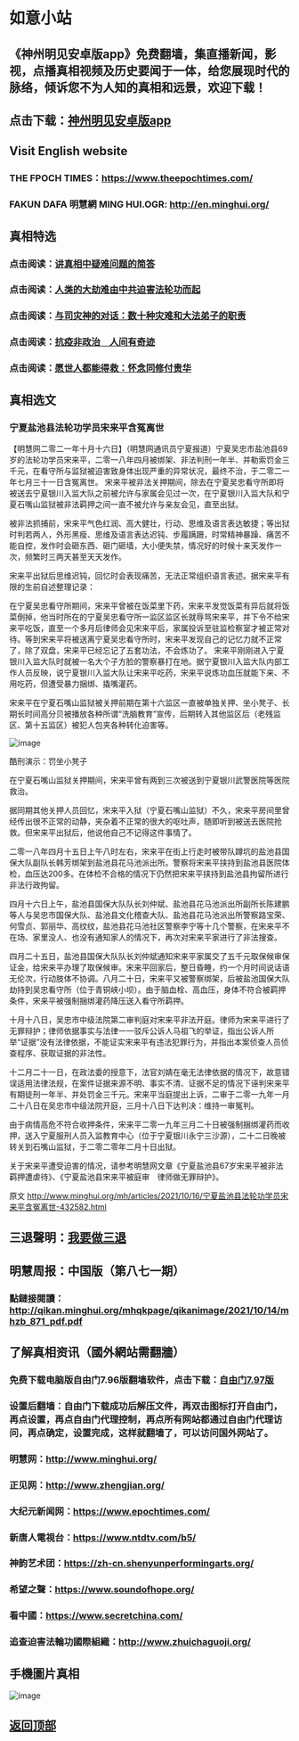 # 如意小站

## 《神州明见安卓版app》免费翻墙，集直播新闻，影视，点播真相视频及历史要闻于一体，给您展现时代的脉络，倾诉您不为人知的真相和远景，欢迎下载！

## 点击下载：[神州明见安卓版app](https://github.com/pinhe91/tuiguang/files/7240768/_5.1.zip)

## Visit English website

### THE FPOCH TIMES：https://www.theepochtimes.com/

### FAKUN DAFA 明慧網 MING HUI.OGR: http://en.minghui.org/

## 真相特选

### 点击阅读：[讲真相中疑难问题的简答](https://github.com/pinhe91/jcxw3/tree/main)

### 点击阅读：[人类的大劫难由中共迫害法轮功而起](https://github.com/pinhe91/jcxw4/tree/main) 

### 点击阅读：[与司灾神的对话：数十种灾难和大法弟子的职责](https://github.com/pinhe91/jcxw1/tree/main) 

### 点击阅读：[抗疫非政治　人间有奇迹](https://github.com/pinhe91/jcxw2/tree/main) 

### 点击阅读：[愿世人都能得救：怀念同修付贵华](https://github.com/pinhe91/jcxw5/tree/main)

## 真相选文

### 宁夏盐池县法轮功学员宋来平含冤离世

【明慧网二零二一年十月十六日】（明慧网通讯员宁夏报道）宁夏吴忠市盐池县69岁的法轮功学员宋来平，二零一八年四月被绑架、非法判刑一年半、并勒索罚金三千元，在看守所与监狱被迫害致身体出现严重的异常状况，最终不治，于二零二一年七月三十一日含冤离世。
宋来平被非法关押期间，除去在宁夏吴忠看守所即将被送去宁夏银川入监大队之前被允许与家属会见过一次，在宁夏银川入监大队和宁夏石嘴山监狱被非法羁押之间一直不被允许与亲友会见，直至出狱。

被非法抓捕前，宋来平气色红润、高大健壮，行动、思维及语言表达敏捷；等出狱时判若两人，外形黑瘦、思维及语言表达迟钝、步履蹒跚，时常精神暴躁、痛苦不能自控，发作时会砸东西、砸门砸墙，大小便失禁，情况好的时候十来天发作一次，频繁时三两天甚至天天发作。

宋来平出狱后思维迟钝，回忆时会表现痛苦，无法正常组织语言表述。据宋来平有限的生前自述整理记录：

在宁夏吴忠看守所期间，宋来平曾被在饭菜里下药，宋来平发觉饭菜有异后就将饭菜倒掉，他当时所在的宁夏吴忠看守所一监区监区长就辱骂宋来平，并下令不给宋来平吃饭，直至一个多月后律师会见宋来平后，家属投诉至驻监检察室才被正常对待。等到宋来平将被送离宁夏吴忠看守所时，宋来平发现自己的记忆力就不正常了，除了双盘，宋来平已经忘记了五套功法，不会炼功了。
宋来平刚刚进入宁夏银川入监大队时就被一名大个子方脸的警察暴打在地。据宁夏银川入监大队内部工作人员反映，说宁夏银川入监大队让宋来平吃药，宋来平说炼功血压就能下来、不用吃药，但遭受暴力捆绑、撬嘴灌药。

宋来平在宁夏石嘴山监狱被关押前期在第十六监区一直被单独关押、坐小凳子、长期长时间高分贝被播放各种所谓“洗脑教育”宣传，后期转入其他监区后（老残监区、第十五监区）被犯人包夹各种转化迫害等。

![image](https://user-images.githubusercontent.com/79625284/137581823-27996c91-204f-4152-8d90-8568070a11a5.png)

酷刑演示：罚坐小凳子

在宁夏石嘴山监狱关押期间，宋来平曾有两到三次被送到宁夏银川武警医院等医院救治。

据同期其他关押人员回忆，宋来平入狱（宁夏石嘴山监狱）不久，宋来平房间里曾经传出很不正常的动静，夹杂着不正常的很大的呕吐声，随即听到被送去医院抢救。但宋来平出狱后，他说他自己不记得这件事情了。

二零一八年四月十五日上午八时左右，宋来平在街上行走时被带队蹲坑的盐池县国保大队副队长韩芳绑架到盐池县花马池派出所。警察将宋来平挟持到盐池县医院体检，血压达200多。在体检不合格的情况下仍然把宋来平挟持到盐池县拘留所进行非法行政拘留。

四月十六日上午，盐池县国保大队队长刘仲斌、盐池县花马池派出所副所长陈建鹏等人与吴忠市国保大队、盐池县文化稽查大队、盐池县花马池派出所警察路宝荣、何雪贞、郭丽华、高纹纹，盐池县花马池社区警察李宁等十几个警察，在宋来平不在场、家里没人、也没有通知家人的情况下，再次对宋来平家进行了非法搜查。

四月二十五日，盐池县国保大队队长刘仲斌通知宋来平家属交了五千元取保候审保证金，给宋来平办理了取保候审。宋来平回家后，整日昏睡，约一个月时间说话语无伦次，行动肢体不协调。八月二十日，宋来平又被警察绑架，后被盐池国保大队劫持到吴忠看守所（位于青铜峡小坝）。由于脑血栓、高血压，身体不符合被羁押条件，宋来平被强制捆绑灌药降压送入看守所羁押。

十月十八日，吴忠市中级法院第二审判庭对宋来平非法开庭。律师为宋来平进行了无罪辩护；律师依据事实与法律一一驳斥公诉人马祖飞的举证，指出公诉人所举“证据”没有法律依据，不能证实宋来平有违法犯罪行为，并指出本案侦查人员侦查程序、获取证据的非法性。

十二月二十一日，在政法委的授意下，法官刘婧在毫无法律依据的情况下，故意错误适用法律法规，在案件证据来源不明、事实不清、证据不足的情况下诬判宋来平有期徒刑一年半、并处罚金三千元。宋来平当庭提出上诉，二审于二零一九年一月二十八日在吴忠市中级法院开庭，三月十八日下达判决：维持一审冤判。

由于病情高危不符合收押条件，宋来平二零一九年三月二十日被强制捆绑灌药而收押，送入宁夏服刑人员入监教育中心（位于宁夏银川永宁三沙源），二十二日晚被转关到石嘴山监狱，于二零二零年二月十日出狱。

关于宋来平遭受迫害的情况，请参考明慧网文章《宁夏盐池县67岁宋来平被非法羁押遭虐待》、《宁夏盐池县宋来平被庭审　律师做无罪辩护》。

原文 http://www.minghui.org/mh/articles/2021/10/16/宁夏盐池县法轮功学员宋来平含冤离世-432582.html

## 三退聲明：[我要做三退](http://tuidang.ddns.net/)

## 明慧周报：中国版（第八七一期）

### 點鏈接閱讀：http://qikan.minghui.org/mhqkpage/qikanimage/2021/10/14/mhzb_871_pdf.pdf

## 了解真相资讯（國外網站需翻牆）

### 免费下载电脑版自由门7.96版翻墙软件，点击下载：[自由门7.97版](https://github.com/pinhe91/tuiguang/files/6839679/fg797r.zip)

### 设置后翻墙：自由门下载成功后解压文件，再双击图标打开自由门，再点设置，再点自由门代理控制，再点所有网站都通过自由门代理访问，再点确定，设置完成，这样就翻墙了，可以访问国外网站了。

### 明慧网：http://www.minghui.org/

### 正见网：http://www.zhengjian.org/

### 大纪元新闻网：https://www.epochtimes.com/

### 新唐人電視台：https://www.ntdtv.com/b5/

### 神韵艺术团：https://zh-cn.shenyunperformingarts.org/

### 希望之聲：https://www.soundofhope.org/

### 看中國：https://www.secretchina.com/

### 追查迫害法輪功國際組織：http://www.zhuichaguoji.org/

## 手機圖片真相

![image](https://user-images.githubusercontent.com/79625284/137106124-8fd45444-ee2b-479c-8b57-ee73bfe92252.png)

## [返回顶部](https://git.io/Js3EY)
